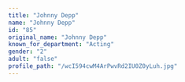 ```yaml
---
title: "Johnny Depp"
name: "Johnny Depp"
id: "85"
original_name: "Johnny Depp"
known_for_department: "Acting"
gender: "2"
adult: "false"
profile_path: "/wcI594cwM4ArPwvRd2IU0Z0yLuh.jpg"
---
```

